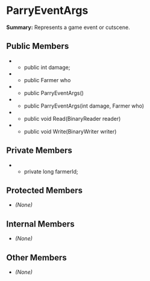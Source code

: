 # ParryEventArgs

**Summary:** Represents a game event or cutscene.

## Public Members
- - public int damage;
- - public Farmer who
- - public ParryEventArgs()
- - public ParryEventArgs(int damage, Farmer who)
- - public void Read(BinaryReader reader)
- - public void Write(BinaryWriter writer)

## Private Members
- - private long farmerId;

## Protected Members
- *(None)*

## Internal Members
- *(None)*

## Other Members
- *(None)*
